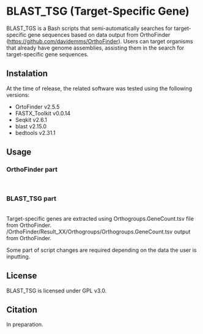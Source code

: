 # BLAST_TSG (Target-Specific Gene)
BLAST_TGS is a Bash scripts that semi-automatically searches for target-specific gene sequences based on data output from OrthoFinder (https://github.com/davidemms/OrthoFinder). Users can target organisms that already have genome assemblies, assisting them in the search for target-specific gene sequences.

## Instalation
At the time of release, the related software was tested using the following versions:
<br>
* OrtoFinder v2.5.5
* FASTX_Toolkit v0.0.14
* Seqkit v2.6.1
* blast v2.15.0
* bedtools v2.31.1

## Usage
### OrthoFinder part
<br>

### BLAST_TSG part
<br>
Target-specific genes are extracted using Orthogroups.GeneCount.tsv file from OrthoFinder.
<br>
/OrthoFinder/Result_XX/Orthogroups/Orthogroups.GeneCount.tsv output from OrthoFinder.

Some part of script changes are required depending on the data the user is inputting.

## License
BLAST_TSG is licensed under GPL v3.0. 


## Citation
In preparation. 
